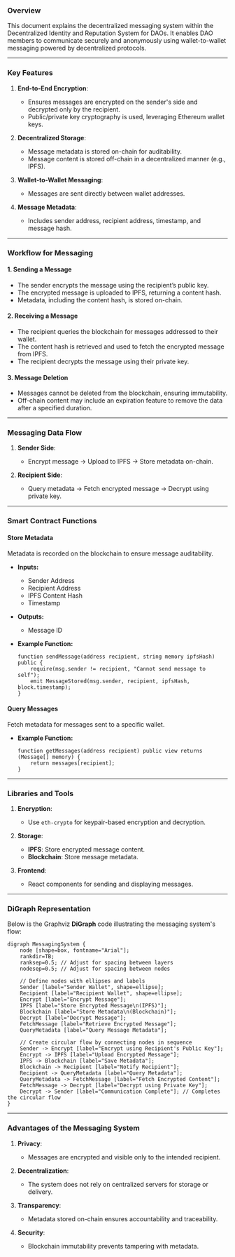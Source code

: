 ### **Overview**  
This document explains the decentralized messaging system within the Decentralized Identity and Reputation System for DAOs. It enables DAO members to communicate securely and anonymously using wallet-to-wallet messaging powered by decentralized protocols.  

---

### **Key Features**

1. **End-to-End Encryption**:  
   - Ensures messages are encrypted on the sender's side and decrypted only by the recipient.  
   - Public/private key cryptography is used, leveraging Ethereum wallet keys.  

2. **Decentralized Storage**:  
   - Message metadata is stored on-chain for auditability.  
   - Message content is stored off-chain in a decentralized manner (e.g., IPFS).  

3. **Wallet-to-Wallet Messaging**:  
   - Messages are sent directly between wallet addresses.  

4. **Message Metadata**:  
   - Includes sender address, recipient address, timestamp, and message hash.  

---

### **Workflow for Messaging**

#### **1. Sending a Message**  
- The sender encrypts the message using the recipient’s public key.  
- The encrypted message is uploaded to IPFS, returning a content hash.  
- Metadata, including the content hash, is stored on-chain.  

#### **2. Receiving a Message**  
- The recipient queries the blockchain for messages addressed to their wallet.  
- The content hash is retrieved and used to fetch the encrypted message from IPFS.  
- The recipient decrypts the message using their private key.  

#### **3. Message Deletion**  
- Messages cannot be deleted from the blockchain, ensuring immutability.  
- Off-chain content may include an expiration feature to remove the data after a specified duration.

---

### **Messaging Data Flow**

1. **Sender Side**:  
   - Encrypt message → Upload to IPFS → Store metadata on-chain.  

2. **Recipient Side**:  
   - Query metadata → Fetch encrypted message → Decrypt using private key.  

---

### **Smart Contract Functions**  

#### **Store Metadata**  
Metadata is recorded on the blockchain to ensure message auditability.  

- **Inputs:**  
  - Sender Address  
  - Recipient Address  
  - IPFS Content Hash  
  - Timestamp  

- **Outputs:**  
  - Message ID  

- **Example Function:**
  ```solidity
  function sendMessage(address recipient, string memory ipfsHash) public {
      require(msg.sender != recipient, "Cannot send message to self");
      emit MessageStored(msg.sender, recipient, ipfsHash, block.timestamp);
  }
  ```

#### **Query Messages**  
Fetch metadata for messages sent to a specific wallet.  

- **Example Function:**
  ```solidity
  function getMessages(address recipient) public view returns (Message[] memory) {
      return messages[recipient];
  }
  ```

---

### **Libraries and Tools**  

1. **Encryption**:  
   - Use `eth-crypto` for keypair-based encryption and decryption.  

2. **Storage**:  
   - **IPFS**: Store encrypted message content.  
   - **Blockchain**: Store message metadata.  

3. **Frontend**:  
   - React components for sending and displaying messages.  

---

### **DiGraph Representation**

Below is the Graphviz **DiGraph** code illustrating the messaging system's flow:  

```plaintext
digraph MessagingSystem {
    node [shape=box, fontname="Arial"];
    rankdir=TB;
    ranksep=0.5; // Adjust for spacing between layers
    nodesep=0.5; // Adjust for spacing between nodes

    // Define nodes with ellipses and labels
    Sender [label="Sender Wallet", shape=ellipse];
    Recipient [label="Recipient Wallet", shape=ellipse];
    Encrypt [label="Encrypt Message"];
    IPFS [label="Store Encrypted Message\n(IPFS)"];
    Blockchain [label="Store Metadata\n(Blockchain)"];
    Decrypt [label="Decrypt Message"];
    FetchMessage [label="Retrieve Encrypted Message"];
    QueryMetadata [label="Query Message Metadata"];

    // Create circular flow by connecting nodes in sequence
    Sender -> Encrypt [label="Encrypt using Recipient's Public Key"];
    Encrypt -> IPFS [label="Upload Encrypted Message"];
    IPFS -> Blockchain [label="Save Metadata"];
    Blockchain -> Recipient [label="Notify Recipient"];
    Recipient -> QueryMetadata [label="Query Metadata"];
    QueryMetadata -> FetchMessage [label="Fetch Encrypted Content"];
    FetchMessage -> Decrypt [label="Decrypt using Private Key"];
    Decrypt -> Sender [label="Communication Complete"]; // Completes the circular flow
}
```

---

### **Advantages of the Messaging System**

1. **Privacy**:  
   - Messages are encrypted and visible only to the intended recipient.  

2. **Decentralization**:  
   - The system does not rely on centralized servers for storage or delivery.  

3. **Transparency**:  
   - Metadata stored on-chain ensures accountability and traceability.  

4. **Security**:  
   - Blockchain immutability prevents tampering with metadata.  
